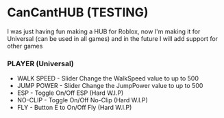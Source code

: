 # CanCantHUB (TESTING)
I was just having fun making a HUB for Roblox, now I'm making it for Universal (can be used in all games) and in the future I will add support for other games

### PLAYER (Universal)

- WALK SPEED - Slider Change the WalkSpeed value to up to 500
- JUMP POWER - Slider Change the JumpPower value to up to 500
- ESP        - Toggle On/Off ESP (Hard W.I.P)
- NO-CLIP    - Toggle On/Off No-Clip (Hard W.I.P)
- FLY        - Button E to On/Off Fly (Hard W.I.P)
